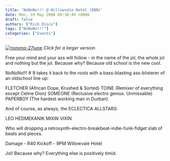 ```yaml
---
title: 'NoNoNo!!! @ Willowvale Hotel (DBN)'
date: Mon, 19 May 2008 09:30:49 +0000
draft: false
authors: ["Rick Disco"]
tags: ["NoNoNo!!!"]
categories: ["Events"]
---
```


[![nonono-27june](/wp-content/uploads/2008/05/nonono-27june-212x300.jpg "nonono-27june")](/wp-content/uploads/2008/05/nonono-27june.jpg) _Click for a larger version_

Free your mind and your ass will follow - in the name of the jol, the whole jol and nothing but the jol. Because why? Because old school is the new cool.

NoNoNo!!! # 9 takes it back to the roots with a bass-blasting ass-blisterer of an oldschool line up:

FLETCHER (African Dope, Krushed & Sorted) TOINE (Remixer of everything except Celine Dion) SOMEONE (Reclusive electro genius. Unmissable) PAPERBOY (The hardest working man in Durban)

And of course, as always, the ECLECTICA ALLSTARS:

LEO HEDMEKANIK MIXIN VIXIN

Who will dropping a retrosynth-electro-breakbeat-indie-funk-fidget slab of beats and pieces.

Damage - R40 Kickoff - 9PM Willowvale Hotel

Jol! Because why? Everything else is positively timid.